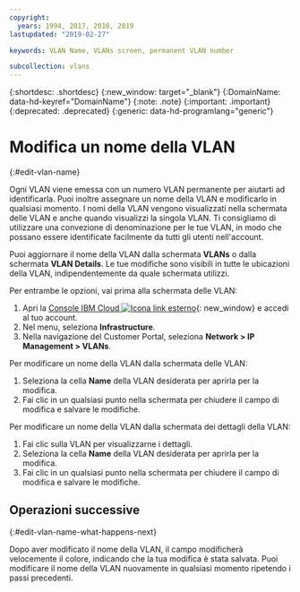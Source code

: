 ```yaml
---
copyright:
  years: 1994, 2017, 2018, 2019
lastupdated: "2019-02-27"

keywords: VLAN Name, VLANs screen, permanent VLAN number

subcollection: vlans
---
```


{:shortdesc: .shortdesc}
{:new_window: target="_blank"}
{:DomainName: data-hd-keyref="DomainName"}
{:note: .note}
{:important: .important}
{:deprecated: .deprecated}
{:generic: data-hd-programlang="generic"}

# Modifica un nome della VLAN
{:#edit-vlan-name}

Ogni VLAN viene emessa con un numero VLAN permanente per aiutarti ad identificarla. Puoi inoltre assegnare un nome della VLAN e modificarlo in qualsiasi momento. I nomi della VLAN vengono visualizzati nella schermata delle VLAN e anche quando visualizzi la singola VLAN. Ti consigliamo di utilizzare una convezione di denominazione per le tue VLAN, in modo che possano essere identificate facilmente da tutti gli utenti nell'account.

Puoi aggiornare il nome della VLAN dalla schermata **VLANs** o dalla schermata **VLAN Details**. Le tue modifiche sono visibili in tutte le ubicazioni della VLAN, indipendentemente da quale schermata utilizzi.

Per entrambe le opzioni, vai prima alla schermata delle VLAN:

1. Apri la [Console IBM Cloud ![Icona link esterno](../../icons/launch-glyph.svg "Icona link esterno")](https://{DomainName}/){: new_window} e accedi al tuo account.
2. Nel menu, seleziona **Infrastructure**.
3. Nella navigazione del Customer Portal, seleziona **Network > IP Management > VLANs**.

Per modificare un nome della VLAN dalla schermata delle VLAN:

1. Seleziona la cella **Name** della VLAN desiderata per aprirla per la modifica.
2. Fai clic in un qualsiasi punto nella schermata per chiudere il campo di modifica e salvare le modifiche.

Per modificare un nome della VLAN dalla schermata dei dettagli della VLAN:

1. Fai clic sulla VLAN per visualizzarne i dettagli.
2. Seleziona la cella **Name** della VLAN desiderata per aprirla per la modifica.
3. Fai clic in un qualsiasi punto nella schermata per chiudere il campo di modifica e salvare le modifiche.

## Operazioni successive
{:#edit-vlan-name-what-happens-next}

Dopo aver modificato il nome della VLAN, il campo modificherà velocemente il colore, indicando che la tua modifica è stata salvata. Puoi modificare il nome della VLAN nuovamente in qualsiasi momento ripetendo i passi precedenti.
